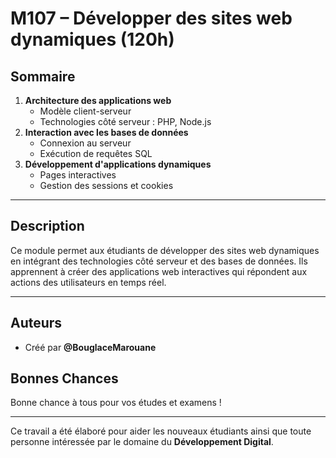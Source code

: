 # M107 – Développer des sites web dynamiques (120h)

## Sommaire
1. **Architecture des applications web**  
   - Modèle client-serveur  
   - Technologies côté serveur : PHP, Node.js  
2. **Interaction avec les bases de données**  
   - Connexion au serveur  
   - Exécution de requêtes SQL  
3. **Développement d'applications dynamiques**  
   - Pages interactives  
   - Gestion des sessions et cookies  

---

## Description
Ce module permet aux étudiants de développer des sites web dynamiques en intégrant des technologies côté serveur et des bases de données. Ils apprennent à créer des applications web interactives qui répondent aux actions des utilisateurs en temps réel.

---

## Auteurs
- Créé par **@BouglaceMarouane**  

## Bonnes Chances
Bonne chance à tous pour vos études et examens !  

---

Ce travail a été élaboré pour aider les nouveaux étudiants ainsi que toute personne intéressée par le domaine du **Développement Digital**.
